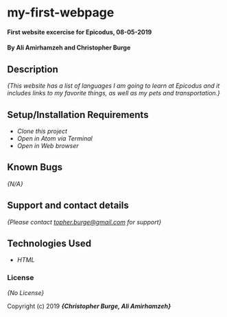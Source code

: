 # my-first-webpage
#### First website excercise for Epicodus, 08-05-2019

#### By Ali Amirhamzeh and Christopher Burge

## Description

_{This website has a list of languages I am going to learn at Epicodus and it includes links to my favorite things, as well as my pets and transportation.}_

## Setup/Installation Requirements

* _Clone this project_
* _Open in Atom via Terminal_
* _Open in Web browser_

## Known Bugs

_{N/A}_

## Support and contact details

_{Please contact topher.burge@gmail.com for support}_

## Technologies Used

* _HTML_

### License

*{No License}*

Copyright (c) 2019 **_{Christopher Burge, Ali Amirhamzeh}_**
